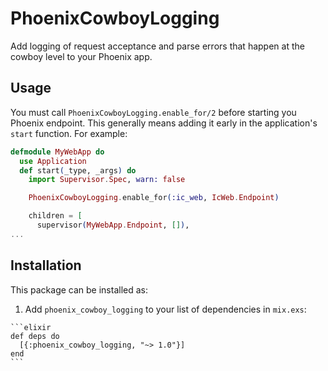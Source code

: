 # PhoenixCowboyLogging

Add logging of request acceptance and parse errors that happen at the cowboy level to your Phoenix app.

## Usage

You must call `PhoenixCowboyLogging.enable_for/2` before starting you Phoenix endpoint. This generally means adding it early in the application's `start` function. For example:

```elixir
defmodule MyWebApp do
  use Application
  def start(_type, _args) do
    import Supervisor.Spec, warn: false

    PhoenixCowboyLogging.enable_for(:ic_web, IcWeb.Endpoint)

    children = [
      supervisor(MyWebApp.Endpoint, []),
...
```


## Installation

This package can be installed as:

  1. Add `phoenix_cowboy_logging` to your list of dependencies in `mix.exs`:

    ```elixir
    def deps do
      [{:phoenix_cowboy_logging, "~> 1.0"}]
    end
    ```

